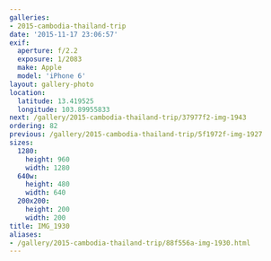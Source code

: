 ```yaml
---
galleries:
- 2015-cambodia-thailand-trip
date: '2015-11-17 23:06:57'
exif:
  aperture: f/2.2
  exposure: 1/2083
  make: Apple
  model: 'iPhone 6'
layout: gallery-photo
location:
  latitude: 13.419525
  longitude: 103.89955833
next: /gallery/2015-cambodia-thailand-trip/37977f2-img-1943
ordering: 82
previous: /gallery/2015-cambodia-thailand-trip/5f1972f-img-1927
sizes:
  1280:
    height: 960
    width: 1280
  640w:
    height: 480
    width: 640
  200x200:
    height: 200
    width: 200
title: IMG_1930
aliases:
- /gallery/2015-cambodia-thailand-trip/88f556a-img-1930.html
---
```

